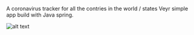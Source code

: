 A coronavirus tracker for all the contries in the world / states
Veyr simple app build with Java spring. 

![alt text]()